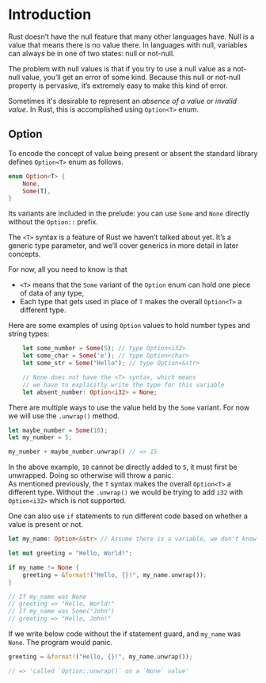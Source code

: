 # Introduction

Rust doesn’t have the null feature that many other languages have. Null is a
value that means there is no value there. In languages with null, variables can
always be in one of two states: null or not-null.

The problem with null values is that if you try to use a null value as a not-null value, you’ll get an error of some kind. Because this null or not-null property is pervasive, it’s extremely easy to make this kind of error.

Sometimes it's desirable to represent an _absence of a value_ or _invalid
value_. In Rust, this is accomplished using `Option<T>` enum.

## Option

To encode the concept of value being present or absent the standard library
defines `Option<T>` enum as follows.

```rust
enum Option<T> {
    None,
    Some(T),
}
```

Its variants are included in the prelude: you can use `Some` and `None`
directly without the `Option::` prefix.

The `<T>` syntax is a feature of Rust we haven’t talked about yet. It’s a generic
type parameter, and we’ll cover generics in more detail in later concepts.  

For now, all you need to know is that 
- `<T>` means that the `Some` variant of the `Option` enum can hold one piece of
  data of any type,
- Each type that gets used in place of `T` makes the overall `Option<T>` a
  different type.

Here are some examples of using `Option` values to hold number types and string types:

```rust
    let some_number = Some(5); // type Option<i32>
    let some_char = Some('e'); // type Option<char>
    let some_str = Some("Hello"); // type Option<&str>

    // None does not have the <T> syntax, which means 
    // we have to explicitly write the type for this variable
    let absent_number: Option<i32> = None; 
```

There are multiple ways to use the value held by the `Some` variant. For now we
will use the `.unwrap()` method.

```rust
let maybe_number = Some(10);
let my_number = 5;

my_number + maybe_number.unwrap() // => 15
```

In the above example, `10` cannot be directly added to `5`, it must first be
unwrapped. Doing so otherwise will throw a panic.  
As mentioned previously, the
`T` syntax makes the overall `Option<T>` a different type. Without the
`.unwrap()` we would be trying to add `i32` with `Option<i32>` which is not supported.

One can also use `if` statements to run different code based on whether a value
is present or not.

```rust
let my_name: Option<&str> // Assume there is a variable, we don't know it's value yet.

let mut greeting = "Hello, World!";

if my_name != None {
    greeting = &format!("Hello, {}!", my_name.unwrap());
}

// If my_name was None
// greeting => "Hello, World!"
// If my_name was Some("John")
// greeting => "Hello, John!"

```

If we write below code without the if statement guard, and `my_name` was `None`.
The program would panic.
```rust
greeting = &format!("Hello, {}!", my_name.unwrap());

// => 'called `Option::unwrap()` on a `None` value'
```
